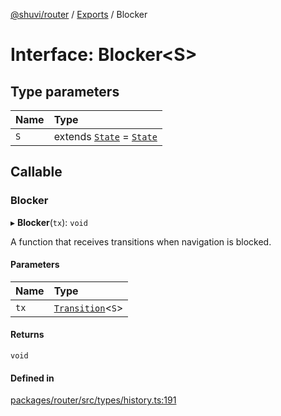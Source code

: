 [@shuvi/router](../README.md) / [Exports](../modules.md) / Blocker

# Interface: Blocker<S\>

## Type parameters

| Name | Type |
| :------ | :------ |
| `S` | extends [`State`](../modules.md#state) = [`State`](../modules.md#state) |

## Callable

### Blocker

▸ **Blocker**(`tx`): `void`

A function that receives transitions when navigation is blocked.

#### Parameters

| Name | Type |
| :------ | :------ |
| `tx` | [`Transition`](Transition.md)<`S`\> |

#### Returns

`void`

#### Defined in

[packages/router/src/types/history.ts:191](https://github.com/shuvijs/shuvi/blob/8776f169/packages/router/src/types/history.ts#L191)
